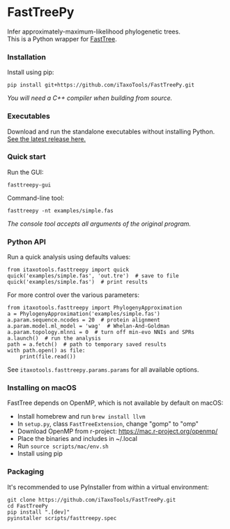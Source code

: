 # FastTreePy

Infer approximately-maximum-likelihood phylogenetic trees.<br>
This is a Python wrapper for [FastTree](http://www.microbesonline.org/fasttree/).

### Installation
Install using pip:
```
pip install git+https://github.com/iTaxoTools/FastTreePy.git
```
*You will need a C++ compiler when building from source.*

### Executables
Download and run the standalone executables without installing Python.</br>
[See the latest release here.](https://github.com/iTaxoTools/FastTreePy/releases/latest)

### Quick start

Run the GUI:

```
fasttreepy-gui
```

Command-line tool:

```
fasttreepy -nt examples/simple.fas
```
*The console tool accepts all arguments of the original program.*

### Python API

Run a quick analysis using defaults values:
```
from itaxotools.fasttreepy import quick
quick('examples/simple.fas', 'out.tre')  # save to file
quick('examples/simple.fas')  # print results
```

For more control over the various parameters:
```
from itaxotools.fasttreepy import PhylogenyApproximation
a = PhylogenyApproximation('examples/simple.fas')
a.param.sequence.ncodes = 20  # protein alignment
a.param.model.ml_model = 'wag'  # Whelan-And-Goldman
a.param.topology.mlnni = 0  # turn off min-evo NNIs and SPRs
a.launch()  # run the analysis
path = a.fetch()  # path to temporary saved results
with path.open() as file:
    print(file.read())
```

See `itaxotools.fasttreepy.params.params` for all available options.

### Installing on macOS

FastTree depends on OpenMP, which is not available by default on macOS:

- Install homebrew and run `brew install llvm`
- In `setup.py`, class `FastTreeExtension`, change "gomp" to "omp"
- Download OpenMP from r-project: https://mac.r-project.org/openmp/
- Place the binaries and includes in ~/.local
- Run `source scripts/mac/env.sh`
- Install using pip

### Packaging

It's recommended to use PyInstaller from within a virtual environment:
```
git clone https://github.com/iTaxoTools/FastTreePy.git
cd FastTreePy
pip install ".[dev]"
pyinstaller scripts/fasttreepy.spec
```
